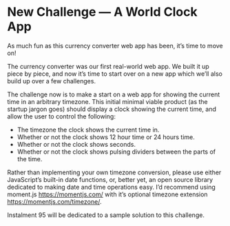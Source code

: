 # New Challenge — A World Clock App
As much fun as this currency converter web app has been, it’s time to move on!

The currency converter was our first real-world web app. We built it up piece by piece, and now it’s time to start over on a new app which we’ll also build up over a few challenges.

The challenge now is to make a start on a web app for showing the current time in an arbitrary timezone. This initial minimal viable product (as the startup jargon goes) should display a clock showing the current time, and allow the user to control the following:

* The timezone the clock shows the current time in.
* Whether or not the clock shows 12 hour time or 24 hours time.
* Whether or not the clock shows seconds.
* Whether or not the clock shows pulsing dividers between the parts of the time.

Rather than implementing your own timezone conversion, please use either JavaScript’s built-in date functions, or, better yet, an open source library dedicated to making date and time operations easy. I’d recommend using moment.js https://momentjs.com/ with it’s optional timezone extension https://momentjs.com/timezone/.

Instalment 95 will be dedicated to a sample solution to this challenge.